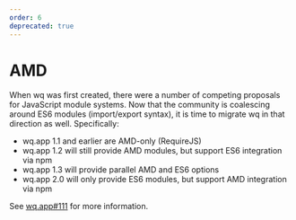 ```yaml
---
order: 6
deprecated: true
---
```


AMD
===

When wq was first created, there were a number of competing proposals for JavaScript module systems.  Now that the community is coalescing around ES6 modules (import/export syntax), it is time to migrate wq in that direction as well.  Specifically:

 * wq.app 1.1 and earlier are AMD-only (RequireJS)
 * wq.app 1.2 will still provide AMD modules, but support ES6 integration via npm
 * wq.app 1.3 will provide parallel AMD and ES6 options
 * wq.app 2.0 will only provide ES6 modules, but support AMD integration via npm
 
See [wq.app#111] for more information.

[wq.app#111]: https://github.com/wq/wq.app/issues/111
